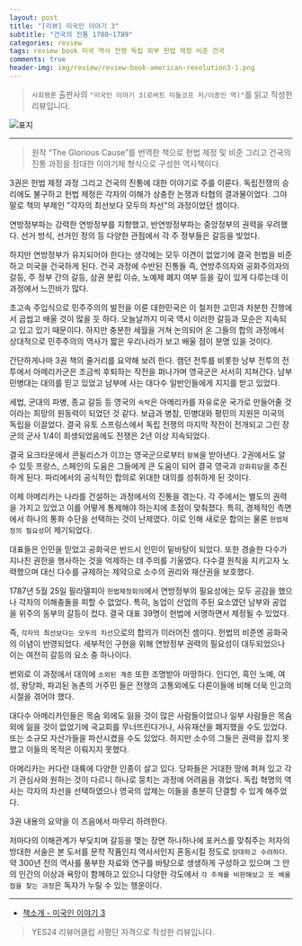 ```yaml
---  
layout: post  
title: "[리뷰] 미국인 이야기 3"  
subtitle: "건국의 진통 1780~1789"  
categories: review  
tags: review book 미국 역사 전쟁 독립 외부 헌법 제정 비준 건국   
comments: true  
header-img: img/review/review-book-american-revolution3-1.png
---  
```

  
> `사회평론` 출판사의 `"미국인 이야기 3(로버트 미들코프 저/이종인 역)"`를 읽고 작성한 리뷰입니다.  

![표지](https://theorydb.github.io/assets/img/review/review-book-american-revolution3-1.png)  

---

> 원작 “The Glorious Cause”를 번역한 책으로 헌법 제정 및 비준 그리고 건국의 진통 과정을 장대한 이야기체 형식으로 구성한 역사책이다.

3권은 헌법 제정 과정 그리고 건국의 진통에 대한 이야기로 주를 이룬다. 독립전쟁의 승리에도 불구하고 헌법 제정은 각자의 이해가 상충한 논쟁과 타협의 결과물이었다. 그야말로 책의 부제인 "각자의 최선보다 모두의 차선"의 과정이었던 셈이다. 

연방정부파는 강력한 연방정부를 지향했고, 반연방정부파는 중앙정부의 권력을 우려했다. 선거 방식, 선거인 정의 등 다양한 관점에서 각 주 정부들은 갈등을 빚었다.

하지만 연방정부가 유지되어야 한다는 생각에는 모두 이견이 없었기에 결국 헌법을 비준하고 미국을 건국하게 된다. 건국 과정에 수반된 진통들 즉, 연방주의자와 공화주의자의 갈등, 주 정부 간의 갈등, 삼권 분립 이슈, 노예제 폐지 여부 등을 깊이 있게 다루는데 이 과정에서 느낀바가 많다. 

초고속 주입식으로 민주주의의 발전을 이룬 대한민국은 이 철저한 고민과 차분한 진행에서 곱씹고 배울 것이 많을 듯 하다. 오늘날까지 미국 역시 이러한 갈등과 모순은 지속되고 있고 있기 때문이다. 하지만 충분한 세월을 거쳐 논의되어 온 그들의 합의 과정에서 상대적으로 민주주의의 역사가 짧은 우리나라가 보고 배울 점이 분명 있을 것이다. 

간단하게나마 3권 책의 줄거리를 요약해 보려 한다. 캠던 전투를 비롯한 남부 전투의 전투에서 아메리카군은 조금씩 후퇴하는 작전을 펴나가며 영국군은 서서히 지쳐간다. 남부 민병대는 대의를 믿고 있었고 남부에 사는 대다수 일반인들에게 지지를 받고 있었다. 

세법, 군대의 파병, 종교 갈등 등 영국의 `속박`은 아메리카를 자유로운 국가로 만들어줄 것이라는 희망의 원동력이 되었던 것 같다. 보급과 병참, 민병대와 평민의 지원은 미국의 독립을 이끌었다. 결국 유토 스프링스에서 독립 전쟁의 마지막 작전이 전개되고 그린 장군의 군사 1/4이 희생되었음에도 전쟁은 2년 이상 지속되었다. 

결국 요크타운에서 콘윌리스가 이끄는 영국군으로부터 `항복`을 받아낸다. 2권에서도 알 수 있듯 프랑스, 스페인의 도움은 그들에게 큰 도움이 되어 결국 영국과 `강화회담`을 추진하게 된다. 파리에서의 공식적인 합의로 위대한 대의를 성취하게 된 것이다. 

이제 아메리카는 나라를 건설하는 과정에서의 진통을 겪는다. 각 주에서는 별도의 권력을 가지고 있었고 이를 어떻게 통제해야 하는지에 초점이 맞춰졌다. 특히, 경제적인 측면에서 하나의 통화 수단을 선택하는 것이 난제였다. 이로 인해 새로운 합의는 물론 `헌법제정의 필요성`이 제기되었다. 

대표들은 인민을 믿었고 공화국은 반드시 인민이 밑바탕이 되었다. 또한 경솔한 다수가 지나친 권한을 행사하는 것을 억제하는 데 주의를 기울였다. 다수결 원칙을 지키고자 노력했으며 대신 다수를 규제하는 제약으로 소수의 권리와 재산권을 보호했다.

1787년 5월 25일 필라델피아 `헌법제정회의`에서 연방정부의 필요성에는 모두 공감을 했으나 각자의 이해충돌을 피할 수 없었다. 특히, 농업이 산업의 주된 요소였던 남부와 공업을 위주의 동부의 갈등이 컸다. 결국 대표 39명이 헌법에 서명하면서 제정될 수 있었다. 

즉, `각자의 최선보다는 모두의 차선`으로의 합의가 이러어진 셈이다. 헌법의 비준엔 공화국의 이념이 반영되었다. 세부적인 구현을 위해 연방정부 권력의 필요성이 대두되었으나 이는 여전히 갈등의 요소 중 하나이다.

번외로 이 과정에서 대의에 `소외된 계층` 또한 조명받아 마땅하다. 인디언, 흑인 노예, 여성, 왕당파, 파괴된 농촌의 거주민 들은 전쟁의 고통외에도 다른이들에 비해 더욱 인고의 시절을 겪어야 했다. 

대다수 아메리카인들은 목숨 외에도 잃을 것이 많은 사람들이었으나 일부 사람들은 목숨외에 잃을 것이 없었기에 국교회를 무너뜨린다거나, 사유재산을 폐지했을 수도 있었다. 또는 소규모 자산가들을 파산시켰을 수도 있었다. 하지만 소수의 그들은 권력을 잡지 못했고 이들의 목적은 이뤄지지 못했다.

아메리카는 커다란 대륙에 다양한 인종이 살고 있다. 당파들은 거대한 땅에 퍼져 있고 각기 관심사와 원하는 것이 다르니 하나로 뭉치는 과정에 어려움을 겪었다. 독립 혁명의 역사는 각자의 차선을 선택하였으나 영국의 압제는 이들을 충분히 단결할 수 있게 해주었다. 

3권 내용의 요약을 이 즈음에서 마무리 하려한다.

저마다의 이해관계가 부딪치며 갈등을 맺는 장면 하나하나에 포커스를 맞춰주는 저자의 방대한 서술은 본 도서를 문학 작품인지 역사서인지 혼동시킬 정도로 `장대하고 수려하다`. 약 300년 전의 역사를 풍부한 자료와 연구를 바탕으로 생생하게 구성하고 있으며 그 안의 인간의 이상과 욕망이 함께하고 있으니 다양한 각도에서 `각 주체를 비판해보고 또 배울 점을 찾는 과정`은 독자가 누릴 수 있는 행운이다.

---

* [책소개 - 미국인 이야기 3](http://www.yes24.com/Product/Goods/106175808)

> YES24 리뷰어클럽 서평단 자격으로 작성한 리뷰입니다.
